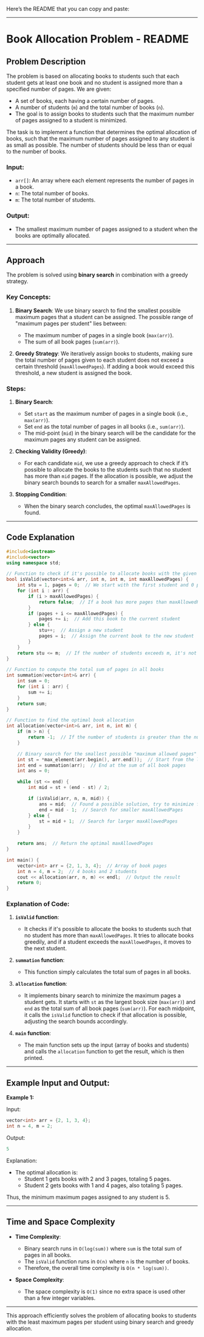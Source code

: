 Here’s the README that you can copy and paste:

---

# Book Allocation Problem - README

## Problem Description

The problem is based on allocating books to students such that each student gets at least one book and no student is assigned more than a specified number of pages. We are given:

- A set of books, each having a certain number of pages.
- A number of students (`m`) and the total number of books (`n`).
- The goal is to assign books to students such that the maximum number of pages assigned to a student is minimized.

The task is to implement a function that determines the optimal allocation of books, such that the maximum number of pages assigned to any student is as small as possible. The number of students should be less than or equal to the number of books.

### Input:

- `arr[]`: An array where each element represents the number of pages in a book.
- `n`: The total number of books.
- `m`: The total number of students.

### Output:

- The smallest maximum number of pages assigned to a student when the books are optimally allocated.

---

## Approach

The problem is solved using **binary search** in combination with a greedy strategy.

### Key Concepts:

1. **Binary Search**: 
   We use binary search to find the smallest possible maximum pages that a student can be assigned. The possible range of "maximum pages per student" lies between:
   - The maximum number of pages in a single book (`max(arr)`).
   - The sum of all book pages (`sum(arr)`).

2. **Greedy Strategy**:
   We iteratively assign books to students, making sure the total number of pages given to each student does not exceed a certain threshold (`maxAllowedPages`). If adding a book would exceed this threshold, a new student is assigned the book.

### Steps:

1. **Binary Search**:
   - Set `start` as the maximum number of pages in a single book (i.e., `max(arr)`).
   - Set `end` as the total number of pages in all books (i.e., `sum(arr)`).
   - The mid-point (`mid`) in the binary search will be the candidate for the maximum pages any student can be assigned.
   
2. **Checking Validity (Greedy)**:
   - For each candidate `mid`, we use a greedy approach to check if it’s possible to allocate the books to the students such that no student has more than `mid` pages. If the allocation is possible, we adjust the binary search bounds to search for a smaller `maxAllowedPages`.

3. **Stopping Condition**:
   - When the binary search concludes, the optimal `maxAllowedPages` is found.

---

## Code Explanation

```cpp
#include<iostream>
#include<vector>
using namespace std;

// Function to check if it's possible to allocate books with the given maxAllowedPages
bool isValid(vector<int>& arr, int n, int m, int maxAllowedPages) {
    int stu = 1, pages = 0;  // We start with the first student and 0 pages
    for (int i : arr) {
        if (i > maxAllowedPages) {
            return false;  // If a book has more pages than maxAllowedPages, it's not possible
        }
        if (pages + i <= maxAllowedPages) {
            pages += i;  // Add this book to the current student
        } else {
            stu++;  // Assign a new student
            pages = i;  // Assign the current book to the new student
        }
    }
    return stu <= m;  // If the number of students exceeds m, it's not possible
}

// Function to compute the total sum of pages in all books
int summation(vector<int>& arr) {
    int sum = 0;
    for (int i : arr) {
        sum += i;
    }
    return sum;
}

// Function to find the optimal book allocation
int allocation(vector<int>& arr, int n, int m) {
    if (m > n) {
        return -1;  // If the number of students is greater than the number of books, return -1 (impossible)
    }

    // Binary search for the smallest possible "maximum allowed pages"
    int st = *max_element(arr.begin(), arr.end());  // Start from the largest book pages
    int end = summation(arr);  // End at the sum of all book pages
    int ans = 0;

    while (st <= end) {
        int mid = st + (end - st) / 2;

        if (isValid(arr, n, m, mid)) {
            ans = mid;  // Found a possible solution, try to minimize further
            end = mid - 1;  // Search for smaller maxAllowedPages
        } else {
            st = mid + 1;  // Search for larger maxAllowedPages
        }
    }

    return ans;  // Return the optimal maxAllowedPages
}

int main() {
    vector<int> arr = {2, 1, 3, 4};  // Array of book pages
    int n = 4, m = 2;  // 4 books and 2 students
    cout << allocation(arr, n, m) << endl;  // Output the result
    return 0;
}
```

### Explanation of Code:

1. **`isValid` function**:
   - It checks if it's possible to allocate the books to students such that no student has more than `maxAllowedPages`. It tries to allocate books greedily, and if a student exceeds the `maxAllowedPages`, it moves to the next student.

2. **`summation` function**:
   - This function simply calculates the total sum of pages in all books.

3. **`allocation` function**:
   - It implements binary search to minimize the maximum pages a student gets. It starts with `st` as the largest book size (`max(arr)`) and `end` as the total sum of all book pages (`sum(arr)`). For each midpoint, it calls the `isValid` function to check if that allocation is possible, adjusting the search bounds accordingly.

4. **`main` function**:
   - The main function sets up the input (array of books and students) and calls the `allocation` function to get the result, which is then printed.

---

## Example Input and Output:

**Example 1:**

Input:
```cpp
vector<int> arr = {2, 1, 3, 4};
int n = 4, m = 2;
```

Output:
```cpp
5
```

Explanation:
- The optimal allocation is:
  - Student 1 gets books with 2 and 3 pages, totaling 5 pages.
  - Student 2 gets books with 1 and 4 pages, also totaling 5 pages.
  
Thus, the minimum maximum pages assigned to any student is 5.

---

## Time and Space Complexity

- **Time Complexity**:
  - Binary search runs in `O(log(sum))` where `sum` is the total sum of pages in all books.
  - The `isValid` function runs in `O(n)` where `n` is the number of books.
  - Therefore, the overall time complexity is `O(n * log(sum))`.

- **Space Complexity**:
  - The space complexity is `O(1)` since no extra space is used other than a few integer variables.

---

This approach efficiently solves the problem of allocating books to students with the least maximum pages per student using binary search and greedy allocation.

